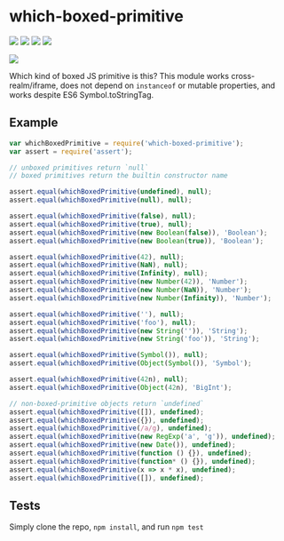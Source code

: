 # which-boxed-primitive

[![](https://david-dm.org/inspect-js/which-boxed-primitive.svg)](https://david-dm.org/inspect-js/which-boxed-primitive) [![](https://david-dm.org/inspect-js/which-boxed-primitive/dev-status.svg)](https://david-dm.org/inspect-js/which-boxed-primitive#info=devDependencies) [![](https://img.shields.io/npm/l/which-boxed-primitive.svg)](https://github.com/giulibar/Konect/tree/36adf0373135e1ba10f3740caa61d089557aa08e/node_modules/which-boxed-primitive/LICENSE/README.md) [![](https://img.shields.io/npm/dm/which-boxed-primitive.svg)](https://npm-stat.com/charts.html?package=which-boxed-primitive)

[![](https://nodei.co/npm/which-boxed-primitive.png?downloads=true&stars=true)](https://npmjs.org/package/which-boxed-primitive)

Which kind of boxed JS primitive is this? This module works cross-realm/iframe, does not depend on `instanceof` or mutable properties, and works despite ES6 Symbol.toStringTag.

## Example

```javascript
var whichBoxedPrimitive = require('which-boxed-primitive');
var assert = require('assert');

// unboxed primitives return `null`
// boxed primitives return the builtin constructor name

assert.equal(whichBoxedPrimitive(undefined), null);
assert.equal(whichBoxedPrimitive(null), null);

assert.equal(whichBoxedPrimitive(false), null);
assert.equal(whichBoxedPrimitive(true), null);
assert.equal(whichBoxedPrimitive(new Boolean(false)), 'Boolean');
assert.equal(whichBoxedPrimitive(new Boolean(true)), 'Boolean');

assert.equal(whichBoxedPrimitive(42), null);
assert.equal(whichBoxedPrimitive(NaN), null);
assert.equal(whichBoxedPrimitive(Infinity), null);
assert.equal(whichBoxedPrimitive(new Number(42)), 'Number');
assert.equal(whichBoxedPrimitive(new Number(NaN)), 'Number');
assert.equal(whichBoxedPrimitive(new Number(Infinity)), 'Number');

assert.equal(whichBoxedPrimitive(''), null);
assert.equal(whichBoxedPrimitive('foo'), null);
assert.equal(whichBoxedPrimitive(new String('')), 'String');
assert.equal(whichBoxedPrimitive(new String('foo')), 'String');

assert.equal(whichBoxedPrimitive(Symbol()), null);
assert.equal(whichBoxedPrimitive(Object(Symbol()), 'Symbol');

assert.equal(whichBoxedPrimitive(42n), null);
assert.equal(whichBoxedPrimitive(Object(42n), 'BigInt');

// non-boxed-primitive objects return `undefined`
assert.equal(whichBoxedPrimitive([]), undefined);
assert.equal(whichBoxedPrimitive({}), undefined);
assert.equal(whichBoxedPrimitive(/a/g), undefined);
assert.equal(whichBoxedPrimitive(new RegExp('a', 'g')), undefined);
assert.equal(whichBoxedPrimitive(new Date()), undefined);
assert.equal(whichBoxedPrimitive(function () {}), undefined);
assert.equal(whichBoxedPrimitive(function* () {}), undefined);
assert.equal(whichBoxedPrimitive(x => x * x), undefined);
assert.equal(whichBoxedPrimitive([]), undefined);
```

## Tests

Simply clone the repo, `npm install`, and run `npm test`

